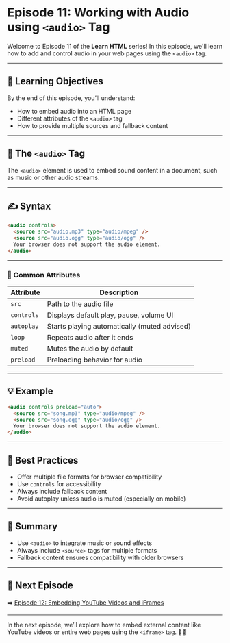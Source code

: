 # Episode 11: Working with Audio using `<audio>` Tag

Welcome to Episode 11 of the **Learn HTML** series! In this episode, we'll learn how to add and control audio in your web pages using the `<audio>` tag.

---

## 🧠 Learning Objectives

By the end of this episode, you’ll understand:

- How to embed audio into an HTML page
- Different attributes of the `<audio>` tag
- How to provide multiple sources and fallback content

---

## 🎵 The `<audio>` Tag

The `<audio>` element is used to embed sound content in a document, such as music or other audio streams.

---

## ✍️ Syntax

```html
<audio controls>
  <source src="audio.mp3" type="audio/mpeg" />
  <source src="audio.ogg" type="audio/ogg" />
  Your browser does not support the audio element.
</audio>
```

---

### 🔧 Common Attributes

| Attribute  | Description                                  |
| ---------- | -------------------------------------------- |
| `src`      | Path to the audio file                       |
| `controls` | Displays default play, pause, volume UI      |
| `autoplay` | Starts playing automatically (muted advised) |
| `loop`     | Repeats audio after it ends                  |
| `muted`    | Mutes the audio by default                   |
| `preload`  | Preloading behavior for audio                |

---

## 💡 Example

```html
<audio controls preload="auto">
  <source src="song.mp3" type="audio/mpeg" />
  <source src="song.ogg" type="audio/ogg" />
  Your browser does not support the audio element.
</audio>
```

---

## 🧰 Best Practices

- Offer multiple file formats for browser compatibility
- Use `controls` for accessibility
- Always include fallback content
- Avoid autoplay unless audio is muted (especially on mobile)

---

## 🧠 Summary

- Use `<audio>` to integrate music or sound effects
- Always include `<source>` tags for multiple formats
- Fallback content ensures compatibility with older browsers

---

## 🔗 Next Episode

➡️ [Episode 12: Embedding YouTube Videos and iFrames](../Episode_12/Readme.md)

---

In the next episode, we’ll explore how to embed external content like YouTube videos or entire web pages using the `<iframe>` tag. 🎥🌐
